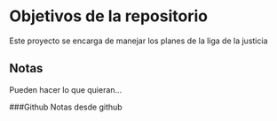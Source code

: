 # Objetivos de la repositorio

Este proyecto se encarga de manejar los planes de la liga de la justicia


## Notas
Pueden hacer lo que quieran...

###Github
Notas desde github
